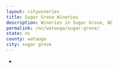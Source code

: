 ```yaml
---
layout: citywineries
title: Sugar Grove Wineries
description: Wineries in Sugar Grove, NC
permalink: /nc/watauga/sugar-grove/
state: nc
county: watauga
city: sugar grove
---
```

-

